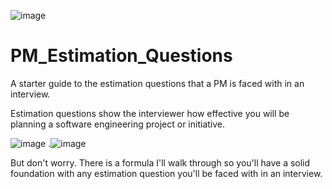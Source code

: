 ![image](https://user-images.githubusercontent.com/66803124/119278987-b8f28480-bbdd-11eb-9ae4-2e6befd1a493.png)

# PM_Estimation_Questions

A starter guide to the estimation questions that a PM is faced with in an interview. 

Estimation questions show the interviewer how effective you will be planning a software engineering project or initiative. 

![image](https://user-images.githubusercontent.com/66803124/119279142-9b71ea80-bbde-11eb-84b2-da2c38275b4a.png)
                  .![image](https://user-images.githubusercontent.com/66803124/119279133-8d23ce80-bbde-11eb-8db8-db62038599ab.png)


But don't worry. There is a formula I'll walk through so you'll have a solid foundation with any estimation question you'll be faced with in an interview. 

